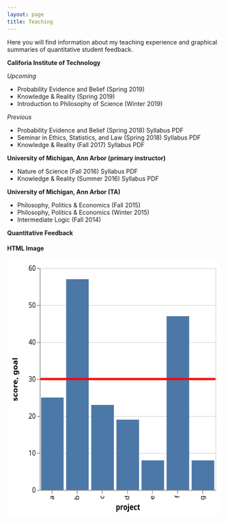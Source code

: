 ```yaml
---
layout: page
title: Teaching
---
```


Here you will find information about my teaching experience and graphical summaries of quantitative student feedback.

**Califoria Institute of Technology**

_Upcoming_

  * Probability Evidence and Belief (Spring 2019) 
  * Knowledge & Reality (Spring 2019) 
  * Introduction to Philosophy of Science (Winter 2019) 

_Previous_ 

  * Probability Evidence and Belief (Spring 2018) Syllabus PDF 
  * Seminar in Ethics, Statistics, and Law (Spring 2018) Syllabus PDF 
  * Knowledge & Reality (Fall 2017) Syllabus PDF 

**University of Michigan, Ann Arbor (primary instructor)**

  * Nature of Science (Fall 2016) Syllabus PDF
  * Knowledge & Reality (Summer 2016) Syllabus PDF 

**University of Michigan, Ann Arbor (TA)**

  * Philosophy, Politics & Economics (Fall 2015)
  * Philosophy, Politics & Economics (Winter 2015) 
  * Intermediate Logic (Fall 2014)

**Quantitative Feedback**
<html>
<h4>HTML Image</h2>
<img src="_teaching_files/visualization.svg" alt="class averages" width="500" height="600">
</html>
